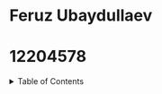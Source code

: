 # Feruz Ubaydullaev
# 12204578

<details>
  <summary>Table of Contents</summary>
  <ul>
    <li><a href="#week2">Week 2</a></li>
    <li><a href="#week3">Week 3</a></li>
    <li><a href="#week4">Week 4</a></li>
    <li><a href="#week6">Week 6</a></li>
    <li><a href="#week7">Week 7</a></li>
  </ul>
</details>
